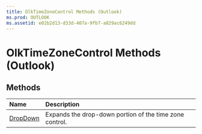 ```yaml
---
title: OlkTimeZoneControl Methods (Outlook)
ms.prod: OUTLOOK
ms.assetid: e02b2d13-d33d-407a-9fb7-a829ac6249dd
---
```



# OlkTimeZoneControl Methods (Outlook)

## Methods



|**Name**|**Description**|
|:-----|:-----|
|[DropDown](olktimezonecontrol-dropdown-method-outlook.md)|Expands the drop-down portion of the time zone control.|

